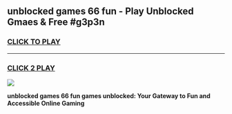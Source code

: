 
## unblocked games 66 fun - Play Unblocked Gmaes & Free #g3p3n
<h3>
<a href="https://news.freeplayer.one?title=unblocked_games_66_fun&ref=26F">CLICK TO PLAY</a></h3>
<hr>

<h3>
<a href="https://news.freeplayer.one?title=unblocked_games_66_fun&ref=26F">CLICK 2 PLAY</a>
  
</h3>

<a href="https://news.freeplayer.one?title=unblocked_games_66_fun&ref=26F/"><img src="https://clearcache.store/games.png"></a>


**unblocked games 66 fun games unblocked: Your Gateway to Fun and Accessible Online Gaming**

